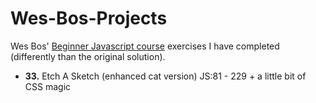# Wes-Bos-Projects

Wes Bos' [Beginner Javascript course](https://beginnerjavascript.com/) exercises I have completed (differently than the original solution).

- **33.** Etch A Sketch (enhanced cat version) JS:81 - 229 + a little bit of CSS magic
